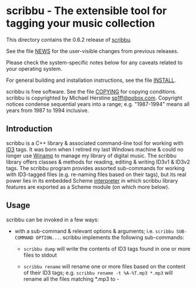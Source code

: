 scribbu - The extensible tool for tagging your music collection
===============================================================

This directory contains the 0.6.2 release of [scribbu](https://github.com/sp1ff/scribbu).

See the file [NEWS]() for the user-visible changes from previous releases.

Please check the system-specific notes below for any caveats related to your operating system.

For general building and installation instructions, see the file [INSTALL]().

scribbu is free software.  See the file [COPYING]() for copying conditions.  scribbu is copyrighted by Michael Herstine <sp1ff@pobox.com>. Copyright notices condense sequential years into a range; e.g. "1987-1994" means all years from 1987 to 1994 inclusive.

Introduction
------------

scribbu is a C++ library & associated command-line tool for working with [ID3](http://id3.org) tags. It was born when I retired my last Windows machine & could no longer use [Winamp](https://en.wikipedia.org/wiki/Winamp) to manage my library of digital music. The scribbu library offers classes & methods for reading, editing & writing ID3v1 & ID3v2 tags. The scribbu program provides assorted sub-commands for working with ID3-tagged files (e.g. re-naming files based on their tags), but its real power lies in its embedded Scheme [interpreter](https://www.gnu.org/software/guile/) in which scribbu library features are exported as a Scheme module (on which more below).

Usage
-----

scribbu can be invoked in a few ways:

  - with a sub-command & relevant options & arguments; i.e. `scribbu SUB-COMMAND OPTION...`. scribbu implements the following sub-commands:

	+ `scribbu dump` will write the contents of ID3 tags found in one or more files to stdout

    + `scribbu rename` will rename one or more files based on the content of their ID3 tags; e.g. `scribbu rename -t %A-%T.mp3 *.mp3` will rename all the files matching *.mp3 to <artist>-<title>.mp3 where "artist" and "title" are derived from their ID3 tags (if any).

    + `scribbu report` will generate a report listing ID3 attributes on one or more files on stdout. CSV & TDF formats are supported currently (on the basis that there are better querying/reporting tools out there already; they can just import the .csv or .tdf & do better than scribbu would)

	+ `scribbu popm` will create or update popularimeter & playcount frames. This can be used to keep up the play count, or set a rating.

	+ `scribbu text` will create, update, or delete various text frames

    + `scribbu genre` will update the genre-related fields of ID3v1 and/or -v2 tags

  - with a Scheme expression (`-e`, `--expression`) or Scheme file (`-f`, `--file`). E.g.

        srcibbu -e '(with-track-in <path> (lambda (v2 pth v1) (format #t "~s: ~a\n" pth v1)))'

    will list (recursively) the ID3v1 tag for all files in `<path>`.

  - as part of a script

        #!/home/vagrant/bin/scribbu \
		--debug -L /home/vagrant/share/guile/site -e main -s
		!#
		;;; coding: utf-8

		(use-modules (ice-9 format)
		             (ice-9 getopt-long)
		             (oop goops)
		             (scribbu))

		(setlocale LC_ALL "")

		(define (main args)
		  (let* ((options-spec '((help          (single-char #\h) (value #f))
		                         (version       (single-char #\v) (value #f))
								 ...))
		         (options  (getopt-long args options-spec))
		         (help     (option-ref options 'help   #f))
				 ...

  - with no arguments at all. In this case, scribbu will drop into a Scheme shell in which the user can evaluate arbitrary Scheme expressions. For instance:

	    scribbu
		scribbu 0.6.1
		Copyright (C) 2017-2020 Michael Herstine <sp1ff@pobox.com>

		You are in the Guile REPL; in your shell, type `info scribbu' for documentation.

		GNU Guile 2.2.0
		Copyright (C) 1995-2017 Free Software Foundation, Inc.

		Guile comes with ABSOLUTELY NO WARRANTY; for details type `,show w'.
		This program is free software, and you are welcome to redistribute it
		under certain conditions; type `,show c' for details.

		Enter `,help' for help.
		scheme@(guile-user)> (use-modules (scribbu))
		scheme@(guile-user)> (use-modules (oop goops))
		scheme@(guile-user)> (define tags (read-tagset "<path>"))
		scheme@(guile-user)> (length tags)
		$1 = 1
		scheme@(guile-user)> (car tags)
		$2 = (#<<id3v2-tag> 2cd4210> 3)
		scheme@(guile-user)> (define tag (caar tags))
		scheme@(guile-user)> (define artists (get-frames tag 'artist-frame))
		scheme@(guile-user)> (length artists)
		$5 = 1
		scheme@(guile-user)> (define A (car artists))
		scheme@(guile-user)> (slot-ref A 'text)
		$6 = "The Pogues"

Any sub-command can be invoked with `--help` or `-h` for more information. Use the `--info` option to display the Info manual.

## More Scheme Examples

As I built out the program, it quickly became clear that I was never going to be able to implement a sub-command for every operation anyone might conceivably want to carry out. One could of course write a new program using the underlying library, but that seemed like too high a barrier for someone who, say, just wanted to print the contents of the "artist" frame for a bunch of files.

That gave me the opportunity to use [Guile](https://www.gnu.org/software/guile/). Guile provides a [Scheme](https://groups.csail.mit.edu/mac/projects/scheme/) interpreter that can be embedded into your program, along with facilities for exposing your program's features to the interpreter (Scheme is a Lisp dialect).

Let's demonstrate using a worked example.  Suppose that we have a directory full of .mp3 files ripped by Winamp some time ago & that we noted that fact by setting their ID3v1 comment to "Ripped by Winamp". We would like to update these files by ensuring that:

  - they have an ID3v2 tag

  - that tag has a `TENC` ("encoded-by") frame set to "Winamp"

We begin experimenting:

```scheme
scheme@(guile-user)> (use-modules (scribbu) (oop goops))
scheme@(guile-user)> (define v1 (read-id3v1-tag "/vagrant/test/data/elliot-goldenthal.id3v1.tag"))
scheme@(guile-user)> (slot-ref v1 'comment)
$1 = "Ripped by Winamp on Pimperne"
scheme@(guile-user)> (define tags (read-tagset "/vagrant/test/data/elliot-goldenthal.id3v1.tag"))
scheme@(guile-user)> (length tags)
$2 = 0
```

So this track has an ID3v1 tag with the comment we wrote when we ripped it using Winamp, but no ID3v2 tags. Let's fix that:

``` scheme
scheme@(guile-user)> (define frames (list (make <text-frame> #:id 'encoded-by-frame #:text "Winamp")))
$1 = ()
scheme@(guile-user)> (define tag (make <id3v2-tag> #:frames frames))
$2 = ()
scheme@(guile-user)> (write-tagset (list (list tag 3)) "test.out")
$3 = 27
```

The odd second argument to `write-tagset` is a list of pairs. Each pair represents an ID3v2 tag (files can have multiple ID3v2 tags): the first element is the Scheme `<id3v2-tag>` instance & the second is an `int` indicating what version of the ID3v2 spec shall be used to serialize it (we'll write the tag in ID3v2.3 format in this case). Because we have a single tag, the outer list has only one element. So one _could_ write out the same tag in different formats like so:

``` scheme
(write-tagset (list (list tag 2) (list tag 3) (list tag 4)))
```

or write multiple ID3v2 tags:

``` scheme
(write-tagset (list (list tag1 2) (list tag1 3) (list tag2 3)))
```

In a shell, we see that an ID3v2 tag has been written to "test.out":

``` shell
vagrant@@vagrant:~/build$ od -Ax -t x1z test.out
000000 49 44 33 03 00 00 00 00 00 11 54 45 4e 43 00 00  >ID3.......TENC..<
000010 00 07 00 00 00 57 69 6e 61 6d 70                 >.....Winamp<
00001b
```

But "test.out" is a new file containing *just* the new ID3v2 tag. Let's try adding this tag to an existing file. In the shell

``` shell
cp -v /vagrant/test/data/elliot-goldenthal.id3v1.tag test.mp3
```

and back in the interpreter:

``` scheme
scheme@(guile-user)> (write-tagset (list (list tag 3)) "test.mp3")
```

Checking in the shell, we see that the entire track has been written out (this is a contrived example, so there's no audio data-- just the new ID3v2 tag & the old ID3v1 tag):

``` shell
vagrant@@vagrant:~/build$ od -Ax -t x1z test.mp3
000000 49 44 33 03 00 00 00 00 00 11 54 45 4e 43 00 00  >ID3.......TENC..<
000010 00 07 00 00 00 57 69 6e 61 6d 70 54 41 47 45 61  >.....WinampTAGEa<
000020 73 74 65 72 20 52 65 62 65 6c 6c 69 6f 6e 20 28  >ster Rebellion (<
000030 50 65 72 66 6f 72 6d 65 64 20 62 79 53 69 6e 65  >Performed bySine<
000040 61 64 20 4f 27 43 6f 6e 6e 6f 72 00 00 00 00 00  >ad O'Connor.....<
000050 00 00 00 00 00 00 00 00 00 00 4d 69 63 68 61 65  >..........Michae<
000060 6c 20 43 6f 6c 6c 69 6e 73 00 00 00 00 00 00 00  >l Collins.......<
000070 00 00 00 00 00 00 00 00 31 39 39 36 52 69 70 70  >........1996Ripp<
000080 65 64 20 62 79 20 57 69 6e 61 6d 70 20 6f 6e 20  >ed by Winamp on <
000090 50 69 6d 70 65 72 6e 65 00 01 ff                 >Pimperne...<
00009b
```

Having worked out the basics, we would now like to automate a solution. scribbu offers a utlity function `with-track-in`: given a directory, it will recursively traverse the tree rooted there, opening each file, parsing all tags, and invoking a caller-supplied function with a list ID3v2 tags, the path to the file, and the ID3v1 tag. This is actually a unit test (`test-cleanup-encoded-by`), but here's how one could do it. Note in particular the sh-bang line-- the script can be run directly:

``` shell
#!scribbu
!#
# cleanup-encoded-by
(use-modules (ice-9 format))
(use-modules (ice-9 regex))
(use-modules (scribbu))
(use-modules (oop goops))

(define (cleanup-encoded-by tags pth v1)
  "Clean-up the 'encoded-by' attribute of TRACK.

If TRACK does not have an ID3v1 comment field matching /.*winamp.*/,
do nothing.

Else, if TRACK has an ID3v2 tag without a TENC frame, add a TENC frame
of 'Winamp'.  If TRACK has no ID3v2 tag. create one with only a TENC
frame of 'Winamp'. Otherwise, print a warning consisting of the TENC
frames in the extant ID3v2 frames."

  (unless (null? v1)
    (let ((r (make-regexp ".*winamp.*" regexp/icase)))
      (if (regexp-exec r (slot-ref v1 'comment))
          (begin
            (if (eq? 0 (length tags))
                (let* ((frames (list (make <text-frame>
                                       #:id 'encoded-by-frame
                                       #:text "Winamp")))
                       (tag (make <id3v2-tag> #:frames frames))
                       (out (string-join (list (basename pth) "out") ".")))
                  (write-tagset (list (list tag 3)) out))
                (let ((x tags)
                      (i 0)
                      (encoders '()))
                  (while (not (null? x))
                         (let* ((tag (caar tags))
                                (enc (get-frames tag 'encoded-by-frame)))
                           (if (eq? 0 (length enc))
                               (begin
                                 (slot-set! tag 'frames
                                            (append (slot-ref tag 'frames)
                                                    (list
                                                     (make <id3v2-text-frame>
                                                       #:id 'encoded-by-frame
                                                       #:text "Winamp"))))
                                 (write-tagset
                                  (list (list tag 3))
                                  (string-join (list (basename pth)
                                                     (number->string i)
                                                     "out") ".")))
                               (set! encoders (cons (car enc) encoders))))
                         (set! x (cdr x))
                         (set! i (+ i 1)))
                  (if (eq? (length encoders) (length tags))
                      (format #t "~s: already encoded by ~s\n"
                              pth encoders)))))))))

(let ((cl (cdr (command-line))))
  (if (= 1 (length cl))
      (with-track-in (car cl) cleanup-encoded-by)
      (begin
        (format #t "Usage: clean-up-encoded-by ${srcdir}\n")
        (exit 2))))
```


Downloading
-----------

You can find the project at https://github.com/sp1ff/scribbu. You can clone it by typing `git clone https://github.com/sp1ff/scribbu.git`.


Installing
----------

General instructions may be found in [INSTALL](). MacOS support is experimental, and limited to Mojave & later at this point. Patches, suggestions & more information are welcome.

``` shell
cd /tmp
curl -O https://github.com/sp1ff/scribbu/archive/v0.6.tar.gz
xcode-select --install
brew install openssl libiconv
brew install -vf --build-from-source --cc=clang boost@1.60
tar -zxvf scribbu-0.6.tar.gz
cd scribbu-0.6
./configure --with-boost=/usr/local/opt/boost@1.60 \
    --with-openssl=/usr/local/opt/openssl \
    CPPFLAGS="-D_LIBCPP_ENABLE_CXX17_REMOVED_AUTO_PTR \
    -I/usr/local/opt/boost@1.60/include" \
    CXXFLAGS="-Wno-register" \
    LDFLAGS="-L/usr/local/opt/boost@1.60/lib -L/usr/local/opt/openssl/lib -liconv"
make
make check
make install
```

Development
-----------

You can obtain the code by doing `git clone https://github.com/sp1ff/scribbu.git`:

``` shell
git clone https://github.com/sp1ff/scribbu.git
cd scribbu
./autogen.sh
```

I like to build in a separate directory (AKA VPATH build):

``` shell
cd /tmp
mkdir build && cd build
.../scribbu/configure CXXFLAGS="-g -O0"
make check
```

Alternatively, you can just use Vagrant (there's a Vagrantfile as part of the distribution):

``` shell
vagrant up
vagrant ssh
# In the Vagrant VM:
mkdir build && cd build
/vagrant/configure CXXFLAGS="-g -O0"
make check
```

You can generate doxygen docs by cd'ing to doc & typing 'make doxygen-doc'

Bug Reporting
-------------

sp1ff@pobox.com


System-specific Notes
---------------------

Linux & Mac only

Ports
-----

None.

Notes
-----

  - Right now the project is only distributed as source.
  - I got the project name from this cool project name [generater](http://mrsharpoblunto.github.io/foswig.js/).

-------------------------------------------------------------------------------
Copyright (C) 2015-2020 Michael Herstine <sp1ff@pobox.com>
